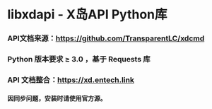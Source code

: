 # libxdapi - X岛API Python库

### API文档来源：https://github.com/TransparentLC/xdcmd
### Python 版本要求 ≥ 3.0 ，基于 Requests 库

### API 文档整合：https://xd.entech.link

#### 因同步问题，安装时请使用官方源。
